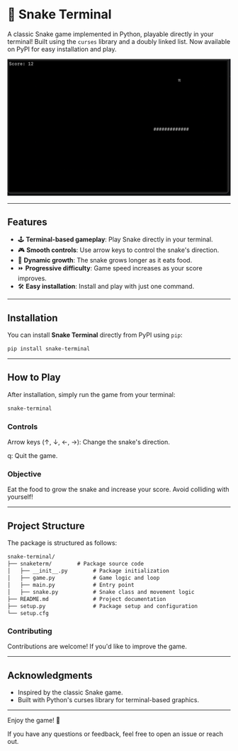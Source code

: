 # 🐍 Snake Terminal

A classic Snake game implemented in Python, playable directly in your terminal! Built using the `curses` library and a doubly linked list. Now available on PyPI for easy installation and play.

![Snake Terminal Demo](https://github.com/busayojee/snake-terminal/raw/main/demo.png)  

---

## Features

- 🕹️ **Terminal-based gameplay**: Play Snake directly in your terminal.
- 🎮 **Smooth controls**: Use arrow keys to control the snake's direction.
- 🍎 **Dynamic growth**: The snake grows longer as it eats food.
- ⏩ **Progressive difficulty**: Game speed increases as your score improves.
- 🛠️ **Easy installation**: Install and play with just one command.

---

## Installation

You can install **Snake Terminal** directly from PyPI using `pip`:

```bash
pip install snake-terminal
```

---

## How to Play

After installation, simply run the game from your terminal:

```bash
snake-terminal
```

### Controls

Arrow keys (↑, ↓, ←, →): Change the snake's direction.

q: Quit the game.

### Objective

Eat the food to grow the snake and increase your score. Avoid colliding with yourself!

---

## Project Structure

The package is structured as follows:

```plaintext
snake-terminal/
├── snaketerm/        # Package source code
│   ├── __init__.py        # Package initialization
│   ├── game.py            # Game logic and loop
│   ├── main.py            # Entry point
│   ├── snake.py           # Snake class and movement logic
├── README.md              # Project documentation
├── setup.py               # Package setup and configuration
└── setup.cfg
```

### Contributing

Contributions are welcome! If you'd like to improve the game.

---

## Acknowledgments

- Inspired by the classic Snake game.
- Built with Python's curses library for terminal-based graphics.

---

Enjoy the game! 🎉

If you have any questions or feedback, feel free to open an issue or reach out.

